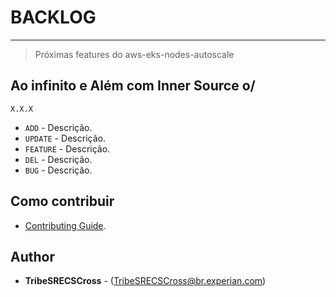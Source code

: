 # BACKLOG 
----
> Próximas features do aws-eks-nodes-autoscale

## Ao infinito e Além com Inner Source o/

`X.X.X` 
* `ADD` - Descrição.
* `UPDATE` - Descrição.
* `FEATURE` - Descrição.
* `DEL` - Descrição.
* `BUG` - Descrição.

## Como contribuir 
* [Contributing Guide](CONTRIBUTING.md).

## Author

* **TribeSRECSCross** - (TribeSRECSCross@br.experian.com)